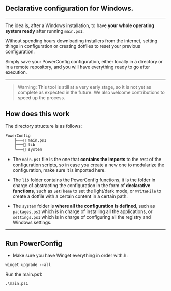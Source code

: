 ## Declarative configuration for Windows.

***

The idea is, after a Windows installation, to have **your whole operating system ready** after running `main.ps1`.

Without spending hours downloading installers from the internet, setting things in configuration or creating dotfiles to reset your previous configuration.

Simply save your PowerConfig configuration, either locally in a directory or in a remote repository, and you will have everything ready to go after execution.

***

> Warning: This tool is still at a very early stage, so it is not yet as complete as expected in the future. We also welcome contributions to speed up the process.

## How does this work
The directory structure is as follows:
```zsh
PowerConfig
    ├─── main.ps1
    ├─── lib
    └─── system
```
* The `main.ps1` file is the one that **contains the imports** to the rest of the configuration scripts, so in case you create a new one to modularize the configuration, make sure it is imported here.

* The `lib` folder contains the PowerConfig functions, it is the folder in charge of abstracting the configuration in the form of **declarative functions**, such as `SetTheme` to set the light/dark mode, or `WriteFile` to create a dotfile with a certain content in a certain path.

* The `system` folder is **where all the configuration is defined**, such as `packages.ps1` which is in charge of installing all the applications, or `settings.ps1` which is in charge of configuring all the registry and Windows settings.

***

## Run PowerConfig

* Make sure you have Winget everything in order with:h:
```pwsh
winget upgrade --all
```
Run the main.ps1:
```pwsh
.\main.ps1
```